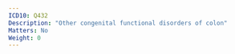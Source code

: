 ```yaml
---
ICD10: Q432
Description: "Other congenital functional disorders of colon"
Matters: No
Weight: 0
---
```



